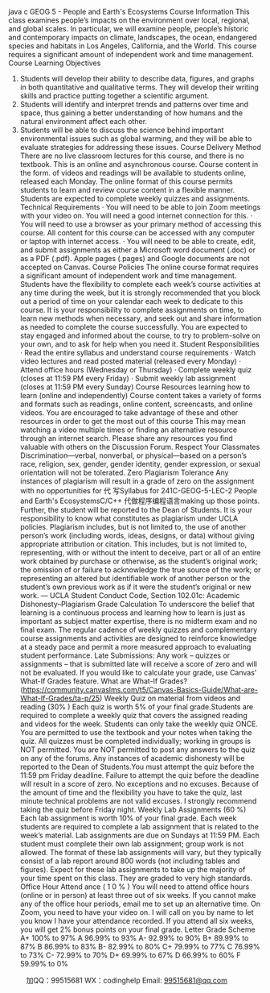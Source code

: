 java c
GEOG 5 -   People and   Earth's   Ecosystems 
Course Information 
This class examines   people’s   impacts on the environment over local,   regional,   and   global   scales.      In   particular,   we   will   examine   people, people’s   historic and contemporary   impacts on climate, landscapes, the   ocean,   endangered   species   and   habitats   in   Los Angeles,   California,   and the World. This course requires a significant amount of   independent   work   and   time   management. 
Course Learning Objectives 
1. Students will develop their ability to describe data,   figures,   and   graphs   in   both quantitative and qualitative terms. They   will   develop   their   writing skills and practice putting together   a   scientific   argument. 
2. Students will identify and interpret trends and patterns over time and space, thus   gaining   a   better   understanding   of   how   humans   and   the natural environment affect   each   other. 
3. Students will be able to discuss the   science   behind   important   environmental   issues   such   as   global   warming,   and   they   will   be   able   to evaluate strategies for addressing these   issues. 
Course Delivery Method 
There are no live classroom lectures for this course, and there   is no textbook. This   is   an   online   and   asynchronous   course.   Course   content   in the form. of videos and readings will be   available to   students   online,   released   each   Monday. 
The online format of this course   permits students to learn   and   review   course   content   in   a flexible   manner.   Students   are   expected to   complete   weekly quizzes and assignments. 
Technical    Requirements
· You will   need to be able to join Zoom   meetings with your video on. You will   need a   good   internet   connection   for   this.
· You will   need to use a browser as your   primary   method   of accessing   this   course. All content   for   this   course   can   be   accessed   with   any   computer or laptop with internet   access.
· You will   need to   be able to create, edit, and submit   assignments   as   either   a   Microsoft word   document   (.doc)   or   as   a   PDF   (.pdf). Apple   pages (.pages) and Google documents are   not   accepted   on   Canvas.
Course Policies 
The online course format requires a significant amount of independent work and time management. Students   have   the   flexibility   to complete each week’s course activities at any time during   the   week,   but   it   is   strongly   recommended   that   you   block   out   a   period   of time   on   your calendar each week to dedicate to this course.   It is your   responsibility   to   complete   assignments   on   time,   to   learn   new   methods when necessary, and seek out and share   information as   needed to   complete the   course   successfully. You   are   expected   to   stay   engaged   and   informed about the course, to try to problem-solve   on your   own,   and   to   ask for   help   when   you   need   it.
Student Responsibilities 
· Read the entire syllabus and understand course   requirements
· Watch video lectures and read posted   material   (released   every   Monday)
· Attend   office   hours   (Wednesday or Thursday)
· Complete weekly quiz (closes at   11:59   PM every   Friday)
· Submit weekly   lab assignment   (closes at   11:59   PM every Sunday)
Course Resources  learning how to learn (online and independently) 
Course content takes a variety of forms and formats such as   readings,   online   content,   screencasts,   and   online videos.   You   are   encouraged   to   take advantage of these and other resources in   order to   get   the   most   out   of this   course   This   may   mean watching   a   video   multiple   times   or finding an alternative resource through an   internet search.   Please   share   any   resources you find   valuable   with   others   on   the   Discussion   Forum.
Respect Your Classmates 
Discrimination—verbal,   nonverbal, or physical—based on a person’s   race,   religion, sex,   gender,   gender   identity,   gender   expression,   or   sexual   orientation will not   be tolerated.
Zero Plagiarism Tolerance 
Any   instances of plagiarism will result   in a grade of zero   on the   assignment   with   no   opportunities   for   代 写Syllabus for 241C-GEOG-5-LEC-2 People and Earth's EcosystemsC/C++
代做程序编程语言making   up   those   points.   Further,   the   student will   be   reported to the   Dean of Students.   It   is your responsibility to   know what constitutes   as   plagiarism   under   UCLA   policies.
Plagiarism   includes, but   is   not limited to, the use   of another   person’s work   (including words,   ideas,   designs,   or   data) without   giving appropriate attribution or citation. This   includes, but is   not   limited   to,   representing, with   or without   the   intent   to   deceive,   part   or   all   of an entire work obtained by purchase or otherwise, as   the   student’s   original   work;   the   omission   of or failure   to   acknowledge   the   true   source   of   the work; or representing an altered but   identifiable work   of another   person   or the   student’s   own   previous work   as   if   it were   the   student’s original or new work. —   UCLA Student Conduct Code, Section   102.01c: Academic   Dishonesty–Plagiarism
Grade Calculation 
To   underscore the   belief that   learning   is a continuous   process and learning   how to   learn   is just as   important as   subject   matter   expertise, there is no midterm exam and no final exam. The   regular cadence   of weekly quizzes   and   complementary   course   assignments   and   activities   are designed to reinforce   knowledge at a steady   pace and   permit   a   more   measured   approach to   evaluating   student   performance.
Late Submissions: Any work – quizzes or assignments – that is   submitted   late will   receive   a   score   of zero   and will   not   be   evaluated.
If you would like to calculate your grade, use Canvas'   What-If   Grades   feature. What are What-If Grades? (https://community.canvaslms.com/t5/Canvas-Basics-Guide/What-are-What-If-Grades/ta-p/25) 
Weekly Quiz on material from videos and reading (30% ) 
Each quiz is worth   5% of your final   grade.Students are required to complete a weekly quiz that   covers   the   assigned   reading   and   videos   for   the   week.   Students   can   only   take   the   weekly   quiz ONCE. You are   permitted to use the textbook and   your   notes when   taking   the   quiz. All   quizzes   must   be   completed   individually; working   in   groups   is NOT permitted. You are NOT permitted to   post any answers to the quiz on   any   of the forums. Any   instances of academic   dishonesty   will be reported   to   the   Dean   of   Students.You   must attempt the quiz   before the   11:59   pm   Friday deadline.   Failure to attempt the   quiz   before   the   deadline will   result   in   a   score   of zero. No exceptions and no excuses.   Because of the amount of time and the flexibility you   have   to   take   the   quiz,   last   minute   technical   problems   are   not      valid excuses.   I strongly recommend taking the quiz   before   Friday   night.
Weekly Lab Assignments (60 %) 
Each lab assignment is worth   10%   of your final   grade.
Each week students are required to complete a   lab   assignment   that   is   related   to   the week’s   material.   Lab   assignments   are   due   on   Sundays   at      11:59   PM.   Each student   must complete their own lab assignment; group   work   is   not   allowed.   The   format   of these   lab   assignments will   vary,   but   they typically consist of a lab report   around   800 words   (not   including tables   and   figures).   Expect   for   these   lab   assignments   to   take   up   the majority of your time spent on this class. They are graded   to very   high   standards.
Office Hour Attend ance ( 1 0 % ) 
You will   need to attend office   hours (online or in   person)   at   least three out of six weeks.   If you   cannot   make   any   of the   office   hour   periods,   email   me to set   up an alternative time. On Zoom, you   need   to   have   your video on.   I   will   call   on   you   by   name   to   let   you   know   I   have   your attendance recorded.
If you attend all six weeks, you will get 2% bonus   points   on   your final   grade.
Letter Grade Scheme
A+ 100% to 97%
A 96.99% to 93%
A- 92.99% to 90%
B+ 89.99% to 87%
B 86.99% to 83%
B- 82.99% to 80%
C+ 79.99% to 77%
C 76.99% to 73%
C- 72.99% to 70%
D+ 69.99% to 67%
D 66.99% to 60%
F 59.99% to 0%





         
加QQ：99515681  WX：codinghelp  Email: 99515681@qq.com
